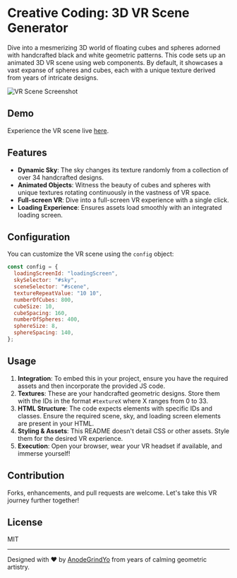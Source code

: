 # Creative Coding: 3D VR Scene Generator

Dive into a mesmerizing 3D world of floating cubes and spheres adorned with handcrafted black and white geometric patterns. This code sets up an animated 3D VR scene using web components. By default, it showcases a vast expanse of spheres and cubes, each with a unique texture derived from years of intricate designs.

![VR Scene Screenshot]([your-screenshot-link-here.png](https://cdn.discordapp.com/attachments/932672918859702355/1152158034857042030/image.png))

## Demo

Experience the VR scene live [here](https://codepen.io/Adr_G/full/MWZJPoz).

## Features

- **Dynamic Sky**: The sky changes its texture randomly from a collection of over 34 handcrafted designs.
- **Animated Objects**: Witness the beauty of cubes and spheres with unique textures rotating continuously in the vastness of VR space.
- **Full-screen VR**: Dive into a full-screen VR experience with a single click.
- **Loading Experience**: Ensures assets load smoothly with an integrated loading screen.

## Configuration

You can customize the VR scene using the `config` object:

```javascript
const config = {
  loadingScreenId: "loadingScreen",
  skySelector: "#sky",
  sceneSelector: "#scene",
  textureRepeatValue: "10 10",
  numberOfCubes: 800,
  cubeSize: 10,
  cubeSpacing: 160,
  numberOfSpheres: 400,
  sphereSize: 8,
  sphereSpacing: 140,
};
```

## Usage

1. **Integration**: To embed this in your project, ensure you have the required assets and then incorporate the provided JS code.
2. **Textures**: These are your handcrafted geometric designs. Store them with the IDs in the format `#textureX` where X ranges from 0 to 33.
3. **HTML Structure**: The code expects elements with specific IDs and classes. Ensure the required scene, sky, and loading screen elements are present in your HTML.
4. **Styling & Assets**: This README doesn't detail CSS or other assets. Style them for the desired VR experience.
5. **Execution**: Open your browser, wear your VR headset if available, and immerse yourself!

## Contribution

Forks, enhancements, and pull requests are welcome. Let's take this VR journey further together!

## License

MIT

---

Designed with :heart: by [AnodeGrindYo](https://codepen.io/Adr_G) from years of calming geometric artistry.
